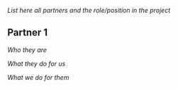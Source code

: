 _List here all partners and the role/position in the project_

## Partner 1

_Who they are_

_What they do for us_

_What we do for them_
